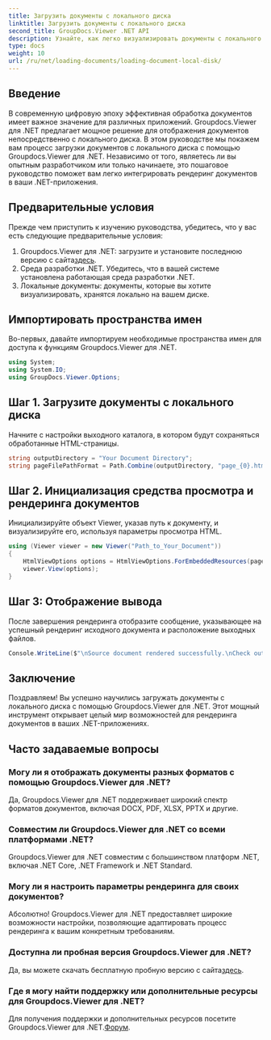 ```yaml
---
title: Загрузить документы с локального диска
linktitle: Загрузить документы с локального диска
second_title: GroupDocs.Viewer .NET API
description: Узнайте, как легко визуализировать документы с локального диска с помощью Groupdocs.Viewer для .NET. Улучшите свои приложения .NET с помощью эффективных документов.
type: docs
weight: 10
url: /ru/net/loading-documents/loading-document-local-disk/
---
```

## Введение
В современную цифровую эпоху эффективная обработка документов имеет важное значение для различных приложений. Groupdocs.Viewer для .NET предлагает мощное решение для отображения документов непосредственно с локального диска. В этом руководстве мы покажем вам процесс загрузки документов с локального диска с помощью Groupdocs.Viewer для .NET. Независимо от того, являетесь ли вы опытным разработчиком или только начинаете, это пошаговое руководство поможет вам легко интегрировать рендеринг документов в ваши .NET-приложения.
## Предварительные условия
Прежде чем приступить к изучению руководства, убедитесь, что у вас есть следующие предварительные условия:
1.  Groupdocs.Viewer для .NET: загрузите и установите последнюю версию с сайта[здесь](https://releases.groupdocs.com/viewer/net/).
2. Среда разработки .NET. Убедитесь, что в вашей системе установлена работающая среда разработки .NET.
3. Локальные документы: документы, которые вы хотите визуализировать, хранятся локально на вашем диске.

## Импортировать пространства имен
Во-первых, давайте импортируем необходимые пространства имен для доступа к функциям Groupdocs.Viewer для .NET.
```csharp
using System;
using System.IO;
using GroupDocs.Viewer.Options;
```
## Шаг 1. Загрузите документы с локального диска
Начните с настройки выходного каталога, в котором будут сохраняться обработанные HTML-страницы.
```csharp
string outputDirectory = "Your Document Directory";
string pageFilePathFormat = Path.Combine(outputDirectory, "page_{0}.html");
```
## Шаг 2. Инициализация средства просмотра и рендеринга документов
Инициализируйте объект Viewer, указав путь к документу, и визуализируйте его, используя параметры просмотра HTML.
```csharp
using (Viewer viewer = new Viewer("Path_to_Your_Document"))
{
    HtmlViewOptions options = HtmlViewOptions.ForEmbeddedResources(pageFilePathFormat);
    viewer.View(options);
}
```
## Шаг 3: Отображение вывода
После завершения рендеринга отобразите сообщение, указывающее на успешный рендеринг исходного документа и расположение выходных файлов.
```csharp
Console.WriteLine($"\nSource document rendered successfully.\nCheck output in {outputDirectory}.");
```

## Заключение
Поздравляем! Вы успешно научились загружать документы с локального диска с помощью Groupdocs.Viewer для .NET. Этот мощный инструмент открывает целый мир возможностей для рендеринга документов в ваших .NET-приложениях.
## Часто задаваемые вопросы
### Могу ли я отображать документы разных форматов с помощью Groupdocs.Viewer для .NET?
Да, Groupdocs.Viewer для .NET поддерживает широкий спектр форматов документов, включая DOCX, PDF, XLSX, PPTX и другие.
### Совместим ли Groupdocs.Viewer для .NET со всеми платформами .NET?
Groupdocs.Viewer для .NET совместим с большинством платформ .NET, включая .NET Core, .NET Framework и .NET Standard.
### Могу ли я настроить параметры рендеринга для своих документов?
Абсолютно! Groupdocs.Viewer для .NET предоставляет широкие возможности настройки, позволяющие адаптировать процесс рендеринга к вашим конкретным требованиям.
### Доступна ли пробная версия Groupdocs.Viewer для .NET?
Да, вы можете скачать бесплатную пробную версию с сайта[здесь](https://releases.groupdocs.com/).
### Где я могу найти поддержку или дополнительные ресурсы для Groupdocs.Viewer для .NET?
 Для получения поддержки и дополнительных ресурсов посетите Groupdocs.Viewer для .NET.[Форум](https://forum.groupdocs.com/c/viewer/9).